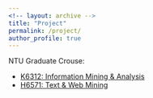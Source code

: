 ```yaml
---
<!-- layout: archive -->
title: "Project"
permalink: /project/
author_profile: true
---
```

NTU Graduate Crouse:
* [K6312: Information Mining & Analysis](https://k6312.github.io/)
* [H6571: Text & Web Mining](https://h6751.github.io/)
